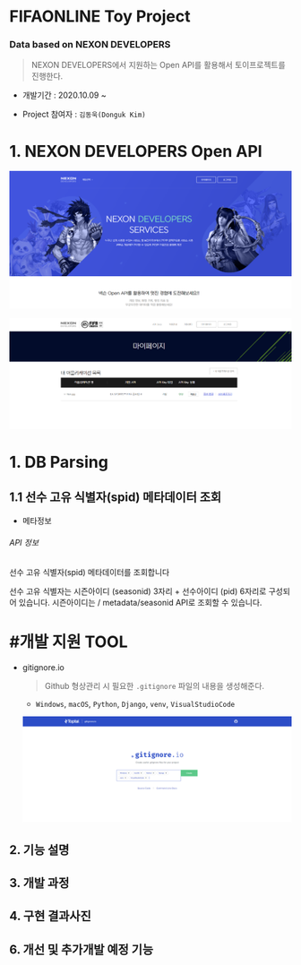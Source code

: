 

# FIFAONLINE  Toy Project

### Data based on NEXON DEVELOPERS

> NEXON DEVELOPERS에서 지원하는 Open API를 활용해서 토이프로젝트를 진행한다.

- 개발기간 : 2020.10.09 ~

- Project 참여자 : `김동욱(Donguk Kim)` 



# 1. NEXON DEVELOPERS Open API



![image-20201009173412602](README.assets/image-20201009173412602.png)



![image-20201009173509144](README.assets/image-20201009173509144.png)

















# 1. DB Parsing



## 1.1 선수 고유 식별자(spid) 메타데이터 조회



- 메타정보

###### API 정보

선수 고유 식별자(spid) 메타데이터를 조회합니다

선수 고유 식별자는 시즌아이디 (seasonid) 3자리 + 선수아이디 (pid) 6자리로 구성되어 있습니다.
시즌아이디는 / metadata/seasonid API로 조회할 수 있습니다.













































# #개발 지원 TOOL

- gitignore.io

  > Github 형상관리 시 필요한 `.gitignore` 파일의 내용을 생성해준다.

  - `Windows`, `macOS`, `Python`, `Django`, `venv`, `VisualStudioCode`

  ![image-20201009173151894](README.assets/image-20201009173151894.png)























## 2. 기능 설명







## 3. 개발 과정





## 4. 구현 결과사진

#### 



## 6. 개선 및 추가개발 예정 기능



